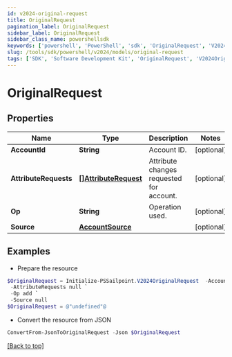 ```yaml
---
id: v2024-original-request
title: OriginalRequest
pagination_label: OriginalRequest
sidebar_label: OriginalRequest
sidebar_class_name: powershellsdk
keywords: ['powershell', 'PowerShell', 'sdk', 'OriginalRequest', 'V2024OriginalRequest'] 
slug: /tools/sdk/powershell/v2024/models/original-request
tags: ['SDK', 'Software Development Kit', 'OriginalRequest', 'V2024OriginalRequest']
---
```



# OriginalRequest

## Properties

Name | Type | Description | Notes
------------ | ------------- | ------------- | -------------
**AccountId** | **String** | Account ID. | [optional] 
**AttributeRequests** | [**[]AttributeRequest**](attribute-request) | Attribute changes requested for account. | [optional] 
**Op** | **String** | Operation used. | [optional] 
**Source** | [**AccountSource**](account-source) |  | [optional] 

## Examples

- Prepare the resource
```powershell
$OriginalRequest = Initialize-PSSailpoint.V2024OriginalRequest  -AccountId CN=Abby Smith,OU=Austin,OU=Americas,OU=Demo,DC=seri,DC=acme,DC=com `
 -AttributeRequests null `
 -Op add `
 -Source null
$OriginalRequest = @"undefined"@
```

- Convert the resource from JSON
```powershell
ConvertFrom-JsonToOriginalRequest -Json $OriginalRequest
```


[[Back to top]](#) 

